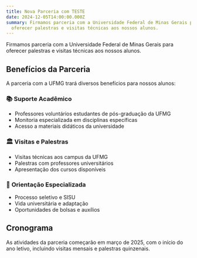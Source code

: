```yaml
---
title: Nova Parceria com TESTE
date: 2024-12-05T14:00:00.000Z
summary: Firmamos parceria com a Universidade Federal de Minas Gerais para
  oferecer palestras e visitas técnicas aos nossos alunos.
---
```


Firmamos parceria com a Universidade Federal de Minas Gerais para oferecer palestras e visitas técnicas aos nossos alunos.

## Benefícios da Parceria

A parceria com a UFMG trará diversos benefícios para nossos alunos:

### 📚 **Suporte Acadêmico**
- Professores voluntários estudantes de pós-graduação da UFMG
- Monitoria especializada em disciplinas específicas
- Acesso a materiais didáticos da universidade

### 🏛️ **Visitas e Palestras**
- Visitas técnicas aos campus da UFMG
- Palestras com professores universitários
- Apresentação dos cursos disponíveis

### 🎯 **Orientação Especializada**
- Processo seletivo e SISU
- Vida universitária e adaptação
- Oportunidades de bolsas e auxílios

## Cronograma

As atividades da parceria começarão em março de 2025, com o início do ano letivo, incluindo visitas mensais e palestras quinzenais.
